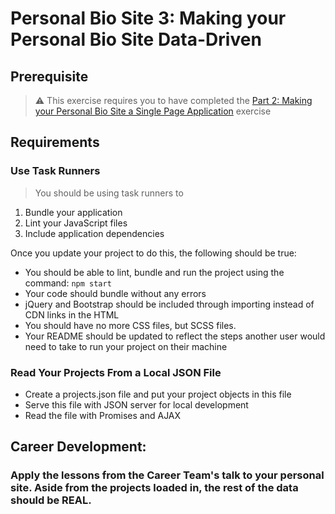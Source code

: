 # Personal Bio Site 3: Making your Personal Bio Site Data-Driven

## Prerequisite

> :warning: This exercise requires you to have completed the [Part 2: Making your Personal Bio Site a Single Page Application](personal-bio-site-02.md) exercise

## Requirements

### Use Task Runners
> You should be using task runners to
  1. Bundle your application
  1. Lint your JavaScript files
  1. Include application dependencies
  
Once you update your project to do this, the following should be true:
- You should be able to lint, bundle and run the project using the command: `npm start`
- Your code should bundle without any errors
- jQuery and Bootstrap should be included through importing instead of CDN links in the HTML
- You should have no more CSS files, but SCSS files.
- Your README should be updated to reflect the steps another user would need to take to run your project on their machine

### Read Your Projects From a Local JSON File
- Create a projects.json file and put your project objects in this file
- Serve this file with JSON server for local development
- Read the file with Promises and AJAX

## Career Development:

### Apply the lessons from the Career Team's talk to your personal site. Aside from the projects loaded in, the rest of the data should be REAL.
